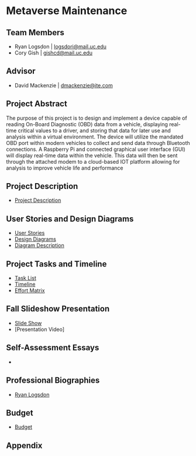 # Metaverse Maintenance

## Team Members
- Ryan Logsdon | logsdori@mail.uc.edu
- Cory Gish | gishcd@mail.uc.edu

## Advisor

- David Mackenzie | dmackenzie@ite.com

## Project Abstract
The purpose of this project is to design and implement a device capable of reading On-Board Diagnostic (OBD) data from a vehicle, displaying real-time critical values to a driver, and storing that data for later use and analysis within a virtual environment. The device will utilize the mandated OBD port within modern vehicles to collect and send data through Bluetooth connections. A Raspberry Pi and connected graphical user interface (GUI) will display real-time data within the vehicle. This data will then be sent through the attached modem to a cloud-based IOT platform allowing for analysis to improve vehicle life and performance

## Project Description
- [Project Description](https://github.com/rlogsdon7/Metaverse-Maintenance/blob/main/Homework%20Essays/Project-Description.md)

## User Stories and Design Diagrams
- [User Stories](https://github.com/rlogsdon7/Metaverse-Maintenance/blob/main/Homework%20Essays/Design%20Diagrams%20%26%20User%20Stories/User%20Stories.md)
- [Design Diagrams](https://github.com/rlogsdon7/Metaverse-Maintenance/blob/main/Homework%20Essays/Design%20Diagrams%20%26%20User%20Stories/Design%20Diagrams.png)
- [Diagram Description](https://github.com/rlogsdon7/Metaverse-Maintenance/blob/main/Homework%20Essays/EffortMatrix.md)

## Project Tasks and Timeline
- [Task List](https://github.com/rlogsdon7/Metaverse-Maintenance/blob/main/Homework%20Essays/Tasklist.md)
- [Timeline](https://github.com/rlogsdon7/Metaverse-Maintenance/blob/main/Homework%20Essays/Timeline.md)
- [Effort Matrix](https://github.com/rlogsdon7/Metaverse-Maintenance/blob/main/Homework%20Essays/EffortMatrix.md)

## Fall Slideshow Presentation
- [Slide Show](https://github.com/rlogsdon7/Metaverse-Maintenance/blob/main/Homework%20Essays/Fall%20Slideshow%20Presentation.pdf)
- [Presentation Video]

## Self-Assessment Essays
- 

## Professional Biographies
- [Ryan Logsdon](https://github.com/rlogsdon7/Metaverse-Maintenance/blob/main/Homework%20Essays/Ryan%20Logsdon%20-%20Professional%20Biography.docx)

## Budget  
- [Budget](https://github.com/rlogsdon7/Metaverse-Maintenance/blob/main/Homework%20Essays/budget.md)

## Appendix


